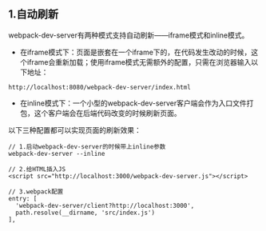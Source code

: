 ## 1.自动刷新

webpack-dev-server有两种模式支持自动刷新——iframe模式和inline模式。

- 在iframe模式下：页面是嵌套在一个iframe下的，在代码发生改动的时候，这个iframe会重新加载；使用iframe模式无需额外的配置，只需在浏览器输入以下地址：

```
http://localhost:8080/webpack-dev-server/index.html
```
- 在inline模式下：一个小型的webpack-dev-server客户端会作为入口文件打包，这个客户端会在后端代码改变的时候刷新页面。

以下三种配置都可以实现页面的刷新效果：

```
// 1.启动webpack-dev-server的时候带上inline参数
webpack-dev-server --inline
```

```
// 2.给HTML插入JS
<script src="http://localhost:3000/webpack-dev-server.js"></script>
```

```
// 3.webpack配置
entry: [
  'webpack-dev-server/client?http://localhost:3000',
  path.resolve(__dirname, 'src/index.js')
],
```